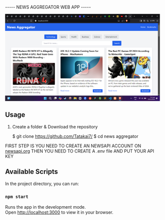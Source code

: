 ----- NEWS AGGREGATOR WEB APP -----

![image alt](./screenshots/newsDefault.png)

## Usage
   1. Create a folder & Download the repository

      $ git clone https://github.com/Tatakai7/
      $ cd news aggregator

 FIRST STEP IS YOU NEED TO CREATE AN NEWSAPI ACCOUNT ON [newsapi.org](newsapi.org)
 THEN YOU NEED TO CREATE A .env file AND PUT YOUR API KEY
 
## Available Scripts

In the project directory, you can run:

### `npm start`

Runs the app in the development mode.\
Open [http://localhost:3000](http://localhost:3000) to view it in your browser.
